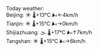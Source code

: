 Today weather:  
Beijing: ☀️ 🌡️+13°C 🌬️←4km/h  
Tianjin: ☀️ 🌡️+15°C 🌬️→0km/h  
Shijiazhuang: 🌫  🌡️+17°C 🌬️↑7km/h  
Tangshan: ☀️ 🌡️+15°C 🌬️→6km/h  
